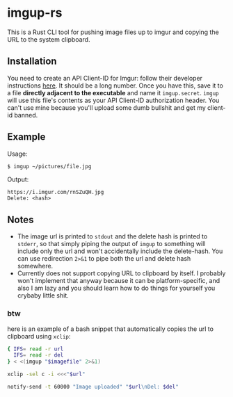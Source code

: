 # imgup-rs

This is a Rust CLI tool for pushing image files up to imgur and copying the URL to the system
clipboard.

## Installation

You need to create an API Client-ID for Imgur: follow their developer instructions
[here](https://apidocs.imgur.com/).  It should be a long number.  Once you have this, save it to a
file **directly adjacent to the executable** and name it `imgup.secret`.  `imgup` will use this
file's contents as your API Client-ID authorization header.  You can't use mine because you'll
upload some dumb bullshit and get my client-id banned.

## Example

Usage:
```bash
$ imgup ~/pictures/file.jpg
```

Output:
```console
https://i.imgur.com/rnSZuQH.jpg
Delete: <hash>
```

## Notes

- The image url is printed to `stdout` and the delete hash is printed to `stderr`, so that simply
  piping the output of `imgup` to something will include only the url and won't accidentally
  include the delete-hash.  You can use redirection `2>&1` to pipe both the url and delete hash
  somewhere.
- Currently does not support copying URL to clipboard by itself.  I probably won't implement that
  anyway because it can be platform-specific, and also I am lazy and you should learn how to do
  things for yourself you crybaby little shit.

### btw

here is an example of a bash snippet that automatically copies the url to clipboard using `xclip`:
```bash
{ IFS= read -r url
  IFS= read -r del
} < <(imgup "$imagefile" 2>&1)

xclip -sel c -i <<<"$url"

notify-send -t 60000 "Image uploaded" "$url\nDel: $del"
```
